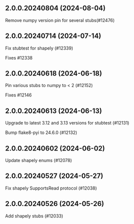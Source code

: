 ## 2.0.0.20240804 (2024-08-04)

Remove numpy version pin for several stubs(#12476)

## 2.0.0.20240714 (2024-07-14)

Fix stubtest for shapely (#12339)

Fixes #12338

## 2.0.0.20240618 (2024-06-18)

Pin various stubs to numpy to < 2 (#12152)

Fixes #12146

## 2.0.0.20240613 (2024-06-13)

Upgrade to latest 3.12 and 3.13 versions for stubtest (#12131)

Bump flake8-pyi to 24.6.0 (#12132)

## 2.0.0.20240602 (2024-06-02)

Update shapely enums (#12078)

## 2.0.0.20240527 (2024-05-27)

Fix shapely SupportsRead protocol (#12038)

## 2.0.0.20240526 (2024-05-26)

Add shapely stubs (#12033)

